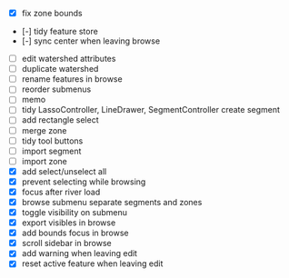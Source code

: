 - [x] fix zone bounds
- [-] tidy feature store
- [-] sync center when leaving browse
- [ ] edit watershed attributes
- [ ] duplicate watershed
- [ ] rename features in browse
- [ ] reorder submenus
- [ ] memo
- [ ] tidy LassoController, LineDrawer, SegmentController create segment
- [ ] add rectangle select
- [ ] merge zone
- [ ] tidy tool buttons
- [ ] import segment
- [ ] import zone
- [x] add select/unselect all
- [x] prevent selecting while browsing
- [x] focus after river load
- [x] browse submenu separate segments and zones
- [x] toggle visibility on submenu
- [x] export visibles in browse
- [x] add bounds focus in browse
- [x] scroll sidebar in browse
- [x] add warning when leaving edit
- [x] reset active feature when leaving edit
